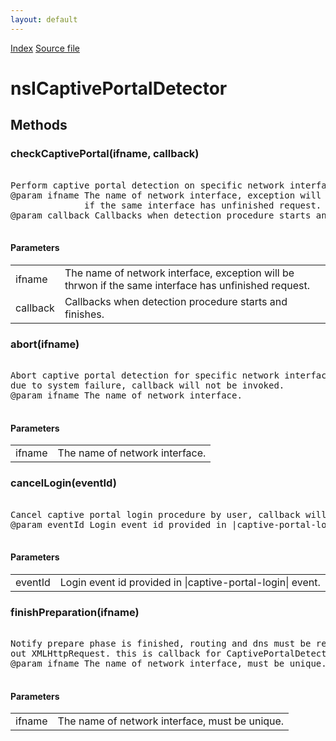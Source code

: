 ```yaml
---
layout: default
---
```

<div id='links'><a href="../index.html">Index</a>
<a href="http://dxr.mozilla.org/mozilla-central/source/toolkit/components/captivedetect/nsICaptivePortalDetector.idl">Source file</a>
</div>

# nsICaptivePortalDetector #

## Methods ##

### checkCaptivePortal(ifname, callback) ###
<pre>  
Perform captive portal detection on specific network interface.  
@param ifname The name of network interface, exception will be thrwon  
              if the same interface has unfinished request.  
@param callback Callbacks when detection procedure starts and finishes.  
  
</pre>
#### Parameters ####

<table>

<tr>
<td>ifname</td>
<td>The name of network interface, exception will be thrwon  
              if the same interface has unfinished request.  
</td>
</tr>

<tr>
<td>callback</td>
<td>Callbacks when detection procedure starts and finishes.  
</td>
</tr>

</table>

### abort(ifname) ###
<pre>  
Abort captive portal detection for specific network interface  
due to system failure, callback will not be invoked.  
@param ifname The name of network interface.  
  
</pre>
#### Parameters ####

<table>

<tr>
<td>ifname</td>
<td>The name of network interface.  
</td>
</tr>

</table>

### cancelLogin(eventId) ###
<pre>  
Cancel captive portal login procedure by user, callback will be invoked.  
@param eventId Login event id provided in |captive-portal-login| event.  
  
</pre>
#### Parameters ####

<table>

<tr>
<td>eventId</td>
<td>Login event id provided in |captive-portal-login| event.  
</td>
</tr>

</table>

### finishPreparation(ifname) ###
<pre>  
Notify prepare phase is finished, routing and dns must be ready for sending  
out XMLHttpRequest. this is callback for CaptivePortalDetector API user.  
@param ifname The name of network interface, must be unique.  
  
</pre>
#### Parameters ####

<table>

<tr>
<td>ifname</td>
<td>The name of network interface, must be unique.  
</td>
</tr>

</table>
